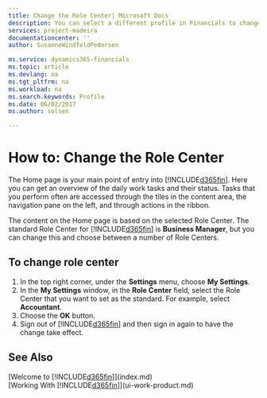 ```yaml
---
title: Change the Role Center| Microsoft Docs
description: You can select a different profile in Financials to change what you see on your Home page.
services: project-madeira
documentationcenter: ''
author: SusanneWindfeldPedersen

ms.service: dynamics365-financials
ms.topic: article
ms.devlang: na
ms.tgt_pltfrm: na
ms.workload: na
ms.search.keywords: Profile
ms.date: 06/02/2017
ms.author: solsen

---
```

# How to: Change the Role Center
The Home page is your main point of entry into [!INCLUDE[d365fin](includes/d365fin_md.md)]. Here you can get an overview of the daily work tasks and their status. Tasks that you perform often are accessed through the tiles in the content area, the navigation pane on the left, and through actions in the ribbon.

The content on the Home page is based on the selected Role Center. The standard Role Center for [!INCLUDE[d365fin](includes/d365fin_md.md)] is **Business Manager**, but you can change this and choose between a number of Role Centers.

## To change role center
1. In the top right corner, under the **Settings** menu, choose **My Settings**.
2. In the **My Settings** window, in the **Role Center** field, select the Role Center that you want to set as the standard. For example, select **Accountant**.
3. Choose the **OK** button.
4. Sign out of [!INCLUDE[d365fin](includes/d365fin_md.md)] and then sign in again to have the change take effect.

## See Also
[Welcome to [!INCLUDE[d365fin](includes/d365fin_md.md)]](index.md)  
[Working With [!INCLUDE[d365fin](includes/d365fin_md.md)]](ui-work-product.md)  
